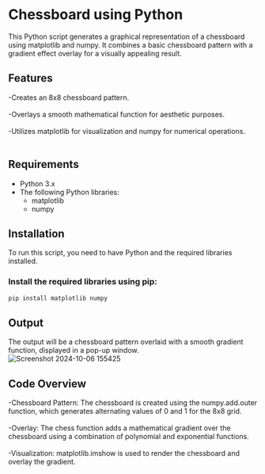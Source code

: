 # Chessboard using Python

This Python script generates a graphical representation of a chessboard using matplotlib and numpy. It combines a basic chessboard pattern with a gradient effect overlay for a visually appealing result.

## Features

-Creates an 8x8 chessboard pattern.<br><br>
-Overlays a smooth mathematical function for aesthetic purposes.<br><br>
-Utilizes matplotlib for visualization and numpy for numerical operations.<br><br>

## Requirements

- Python 3.x<br>
- The following Python libraries:<br>
  - matplotlib<br>
  - numpy

## Installation

To run this script, you need to have Python and the required libraries installed.

### Install the required libraries using pip:

```bash
pip install matplotlib numpy
```

## Output

The output will be a chessboard pattern overlaid with a smooth gradient function, displayed in a pop-up window.<br>
![Screenshot 2024-10-06 155425](https://github.com/user-attachments/assets/cdb40414-2759-46df-9697-dec632b079b4)

## Code Overview
-Chessboard Pattern: The chessboard is created using the numpy.add.outer function, which generates alternating values of 0 and 1 for the 8x8 grid.<br><br>
-Overlay: The chess function adds a mathematical gradient over the chessboard using a combination of polynomial and exponential functions.<br><br>
-Visualization: matplotlib.imshow is used to render the chessboard and overlay the gradient.<br><br>
